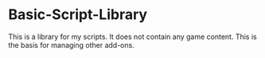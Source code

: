 # Basic-Script-Library
This is a library for my scripts. It does not contain any game content. This is the basis for managing other add-ons.
